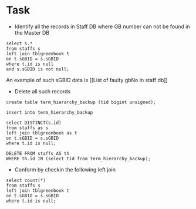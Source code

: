 # Task
- Identify all the records in Staff DB where GB number can not be found in the Master DB
```
select s.*
from staffs s
left join tblgreenbook t
on t.sGBID = s.sGBID
where t.id is null
and s.sGBID is not null;
```
An example of such sGBID data is [[List of faulty gbNo in staff db]]
- Delete all such records 
```
create table term_hierarchy_backup (tid bigint unsigned);

insert into term_hierarchy_backup

select DISTINCT(s.id)
from staffs as s
left join tblgreenbook as t
on t.sGBID = s.sGBID
where t.id is null;

DELETE FROM staffs AS th
WHERE th.id IN (select tid from term_hierarchy_backup);
```
- Conform by checkin the following left join
```
select count(*)
from staffs s
left join tblgreenbook t
on t.sGBID = s.sGBID
where t.id is null;
```

